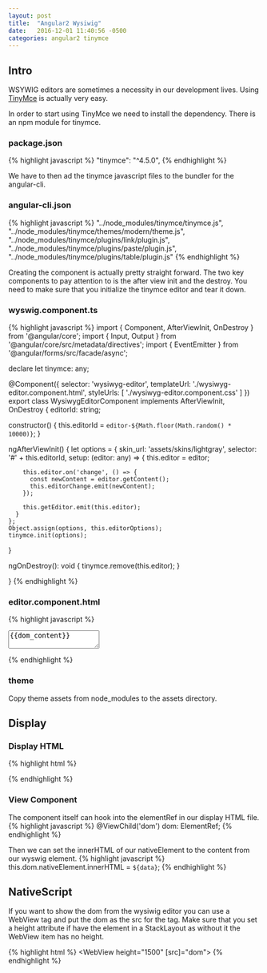 ```yaml
---
layout: post
title:  "Angular2 Wysiwig"
date:   2016-12-01 11:40:56 -0500
categories: angular2 tinymce
---
```

## Intro

WSYWIG editors are sometimes a necessity in our development lives. Using [TinyMce][tiny] is actually very easy.

In order to start using TinyMce we need to install the dependency. There is an npm module for tinymce.

### package.json

{% highlight javascript %}
"tinymce": "^4.5.0",
{% endhighlight %}

We have to then ad the tinymce javascript files to the bundler for the angular-cli.

### angular-cli.json

{% highlight javascript %}
  "../node_modules/tinymce/tinymce.js",
  "../node_modules/tinymce/themes/modern/theme.js",
  "../node_modules/tinymce/plugins/link/plugin.js",
  "../node_modules/tinymce/plugins/paste/plugin.js",
  "../node_modules/tinymce/plugins/table/plugin.js"
{% endhighlight %}


Creating the component is actually pretty straight forward. The two key components to pay attention to is the after view init and the destroy.
You need to make sure that you initialize the tinymce editor and tear it down.

### wyswig.component.ts

{% highlight javascript %}
import { Component, AfterViewInit, OnDestroy } from '@angular/core';
import { Input, Output } from '@angular/core/src/metadata/directives';
import { EventEmitter } from '@angular/forms/src/facade/async';

declare let tinymce: any;

@Component({
  selector: 'wysiwyg-editor',
  templateUrl: './wysiwyg-editor.component.html',
  styleUrls: [ './wysiwyg-editor.component.css' ]
})
export class WysiwygEditorComponent implements AfterViewInit, OnDestroy {
  editorId: string;

  constructor() {
    this.editorId = `editor-${Math.floor(Math.random() * 10000)}`;
  }

  ngAfterViewInit() {
    let options = {
      skin_url: 'assets/skins/lightgray',
      selector: '#' + this.editorId,
      setup: (editor: any) => {
        this.editor = editor;

        this.editor.on('change', () => {
          const newContent = editor.getContent();
          this.editorChange.emit(newContent);
        });

        this.getEditor.emit(this.editor);
      }
    };
    Object.assign(options, this.editorOptions);
    tinymce.init(options);
  }

  ngOnDestroy(): void {
    tinymce.remove(this.editor);
  }

}
{% endhighlight %}

### editor.component.html

{% highlight javascript %}
<textarea [id]="editorId">{{dom_content}}</textarea>
{% endhighlight %}

### theme

Copy theme assets from node_modules to the assets directory.

## Display

### Display HTML

{% highlight html %}
<div #dom></div>
{% endhighlight %}

### View Component
The component itself can hook into the elementRef in our display HTML file.
{% highlight javascript %}
@ViewChild('dom') dom: ElementRef;
{% endhighlight %}


Then we can set the innerHTML of our nativeElement to the content from our wyswig element.
{% highlight javascript %}
this.dom.nativeElement.innerHTML = `${data}`;
{% endhighlight %}

## NativeScript

If you want to show the dom from the wysiwig editor you can use a WebView tag and put the dom as the src for the tag.  Make sure that you set a height attribute if have the element in a StackLayout as without it the WebView item has no height.

{% highlight html %}
<WebView  height="1500" [src]="dom"></WebView>
{% endhighlight %}

[tiny]: https://www.tinymce.com/
[wysiwig]: https://github.com/zackarychapple/ng2-tinymce-wyswig
